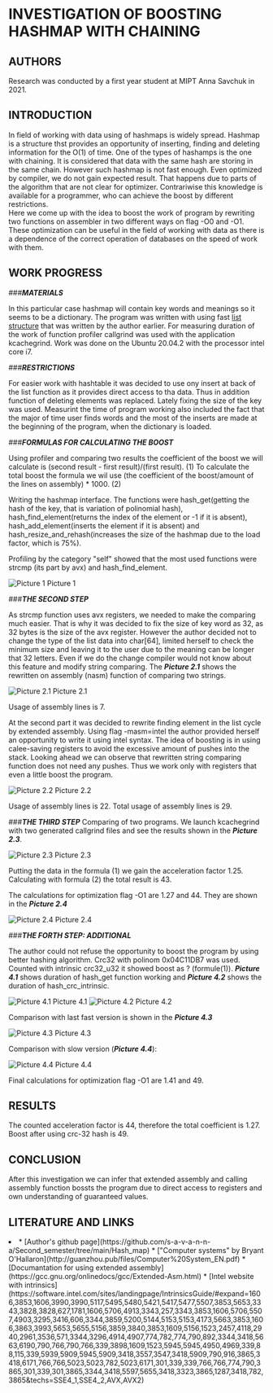 **INVESTIGATION OF BOOSTING HASHMAP WITH CHAINING**
===================================================
**AUTHORS**
-----------
Research was conducted by a first year student at MIPT Anna Savchuk in 2021.

**INTRODUCTION**
------------------------
In field of working with data using of hashmaps is widely spread. Hashmap is a structure thst provides an opportunity of inserting, finding and deleting information for the O(1) of time. One of the types of hashamps is the one with chaining. It is considered that data with the same hash are storing in the same chain.
However such hashmap is not fast enough. Even optimized by compiler, we do not gain expected result. That happens due to parts of the algorithm that are not clear for optimizer. Contrariwise this knowledge is available for a programmer, who can achieve the boost by different restrictions.  
Here we come up with the idea to boost the work of program by rewriting two functions on assembler in two different ways on flag -O0 and -O1.
These optimization can be useful in the field of working with data as there is a dependence of the correct operation of databases on the speed of work with them.

**WORK PROGRESS**
-----------------
###***MATERIALS***

In this particular case hashmap will contain key words and meanings so it seems to be a dictionary.
The program was written with using fast [list structure](https://github.com/s-a-v-a-n-n-a/My-List) that was written by the author earlier.
For measuring duration of the work of function profiler callgrind was used with the application kcachegrind.
Work was done on the Ubuntu 20.04.2 with the processor intel core i7.

###***RESTRICTIONS***

For easier work with hashtable it was decided to use ony insert at back of the list function as it provides direct access to tha data. Thus in addition function of deleting elements was replaced.
Lately fixing the size of the key was used.
Measurint the time of program working also included the fact that the major of time user finds words and the most of the inserts are made at the beginning of the program, when the dictionary is loaded.

###***FORMULAS FOR CALCULATING THE BOOST***

Using profiler and comparing two results the coefficient of the boost we will calculate is (second result - first result)/(first result). (1)
To calculate the total boost the formula we wil use (the coefficient of the boost/amount of the lines on assembly) * 1000. (2)


Writing the hashmap interface. The functions were hash_get(getting the hash of the key, that is variation of polinomial hash), hash_find_element(returns the index of the element or -1 if it is absent), hash_add_element(inserts the element if it is absent) and hash_resize_and_rehash(increases the size of the hashmap due to the load factor, which is 75%).

Profiling by the category "self" showed that the most used functions were strcmp (its part by avx) and hash_find_element.

![Picture 1]()
Picture 1

###***THE SECOND STEP***

As strcmp function uses avx registers, we needed to make the comparing much easier. That is why it was decided to fix the size of key word as 32, as 32 bytes is the size of the avx register. However the author decided not to change the type of the list data into char[64], limited herself to check the minimum size and leaving it to the user due to the meaning can be longer that 32 letters. Even if we do the change compiler would not know about this feature and modify string comparing. The ***Picture 2.1*** shows the rewritten on assembly (nasm) function of comparing two strings.

![Picture 2.1]()
Picture 2.1

Usage of assembly lines is 7.

At the second part it was decided to rewrite finding element in the list cycle by extended assembly. Using flag -masm=intel the author provided herself an opportunity to write it using intel syntax. The idea of boosting is in using calee-saving registers to avoid the excessive amount of pushes into the stack. Looking ahead we can observe that rewritten string comparing function does not need any pushes. Thus we work only with registers that even a little boost the program.

![Picture 2.2]()
Picture 2.2

Usage of assembly lines is 22.
Total usage of assembly lines is 29. 

###***THE THIRD STEP***
Comparing of two programs. We launch kcachegrind with two generated callgrind files and see the results shown in the ***Picture 2.3***. 

![Picture 2.3]()
Picture 2.3

Putting the data in the formula (1) we gain the acceleration factor 1.25.
Calculating with formula (2) the total result is 43.

The calculations for optimization flag -O1 are 1.27 and 44. They are shown in the ***Picture 2.4***

![Picture 2.4]()
Picture 2.4

###***THE FORTH STEP: ADDITIONAL***

The author could not refuse the opportunity to boost the program by using better hashing algorithm. Crc32 with polinom 0x04C11DB7 was used. Counted with intrinsic crc32_u32 it showed boost as ? (formule(1)). ***Picture 4.1*** shows duration of hash_get function working and ***Picture 4.2*** shows the duration of hash_crc_intrinsic. 

![Picture 4.1]()
Picture 4.1
![Picture 4.2]() 
Picture 4.2

Comparison with last fast version is shown in the ***Picture 4.3***

![Picture 4.3]()
Picture 4.3

Comparison with slow version (***Picture 4.4***):

![Picture 4.4]()
Picture 4.4

Final calculations for optimization flag -O1 are 1.41 and 49.

**RESULTS**
-----------
The counted acceleration factor is 44, therefore the total coefficient is 1.27. Boost after using crc-32 hash is 49. 

**CONCLUSION**
--------------
After this investigation we can infer that extended assembly and calling assembly function bossts the program due to direct access to registers and own understanding of guaranteed values.

**LITERATURE AND LINKS**
------------------------
<li> 
	* [Author's github page](https://github.com/s-a-v-a-n-n-a/Second_semester/tree/main/Hash_map)
	* ["Computer systems" by Bryant O'Hallaron](http://guanzhou.pub/files/Computer%20System_EN.pdf)
	* [Documantation for using extended assembly](https://gcc.gnu.org/onlinedocs/gcc/Extended-Asm.html)
	* [Intel website with intrinsics](https://software.intel.com/sites/landingpage/IntrinsicsGuide/#expand=1606,3853,1606,3990,3990,5117,5495,5480,5421,5417,5477,5507,3853,5653,3343,3828,3828,627,1781,1606,5706,4913,3343,257,3343,3853,1606,5706,5507,4903,3295,3416,606,3344,3859,5200,5144,5153,5153,4173,5663,3853,1606,3863,3993,5653,5655,5156,3859,3840,3853,1609,5156,1523,2457,4118,2940,2961,3536,571,3344,3296,4914,4907,774,782,774,790,892,3344,3418,5663,6190,790,766,790,766,339,3898,1609,1523,5945,5945,4950,4969,339,88,115,339,5939,5909,5945,5909,3418,3557,3547,3418,5909,790,916,3865,3418,6171,766,766,5023,5023,782,5023,6171,301,339,339,766,766,774,790,3865,301,339,301,3865,3344,3418,5597,5655,3418,3323,3865,1287,3418,782,3865&techs=SSE4_1,SSE4_2,AVX,AVX2)
</li>
